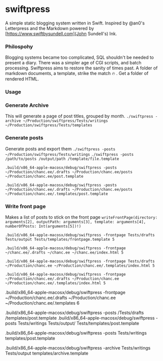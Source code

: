 # swiftpress

A simple static blogging system written in Swift. Inspired by @an0's Letterpress and the Markdown powered by [https://www.swiftbysundell.com](John Sundell's) Ink.


### Philospohy
Blogging systems became too complicated, SQL shouldn't be needed to present a diary. There was a simpler age of CGI scripts, and batch processing. Swiftpress aims to restore the sanity of times past. A folder of markdown documents, a template, strike the match 🔥 . Get a folder of rendered HTML.



### Usage

### Generate Archive
This will generate a page of post titles, grouped by month.
`./swiftpress -archive ~/Production/swiftpress/Tests/writings ~/Production/swiftpress/Tests/templates`

### Generate posts
Generate posts and export them
`./swiftpress -posts ~/Production/swiftpress/Tests/writings`
`./swiftpress -posts /path/to/posts /output/path /template/file.template`

`.build/x86_64-apple-macosx/debug/swiftpress -posts ~/Production/chanc.ee/.drafts ~/Production/chanc.ee/posts ~/Production/chanc.ee/post.template`

`.build/x86_64-apple-macosx/debug/swiftpress -posts ~/Production/chanc.ee/.drafts ~/Production/chanc.ee/posts ~/Production/chanc.ee/.templates/post.template`

### Write front page
Makes a list of posts to stick on the front page
`writeFrontPage(directory: arguments[2], outputPath: arguments[3], template: arguments[4], numberOfPosts: Int(arguments[5])!)`

`.build/x86_64-apple-macosx/debug/swiftpress -frontpage Tests/drafts Tests/output Tests/templates/frontpage.template 5`

`.build/x86_64-apple-macosx/debug/swiftpress -frontpage ~/chanc.ee/.drafts ~/chanc.ee ~/chanc.ee/index.html 5`

`.build/x86_64-apple-macosx/debug/swiftpress -frontpage Tests/drafts ~/Production/chanc.ee ~/Production/chanc.ee/.templates/index.html 5`

`.build/x86_64-apple-macosx/debug/swiftpress -frontpage ~/Production/chanc.ee/.drafts ~/Production/chanc.ee ~/Production/chanc.ee/.templates/index.html 5`

.build/x86_64-apple-macosx/debug/swiftpress -frontpage ~/Production/chanc.ee/.drafts ~/Production/chanc.ee ~/Production/chanc.ee/.templates 6

.build/x86_64-apple-macosx/debug/swiftpress -posts /Tests/drafts /templates/post.template
.build/x86_64-apple-macosx/debug/swiftpress -posts Tests/writings Tests/output/ Tests/templates/post.template



.build/x86_64-apple-macosx/debug/swiftpress -posts Tests/writings templates/post.template

.build/x86_64-apple-macosx/debug/swiftpress -archive Tests/writings Tests/output templates/archive.template
